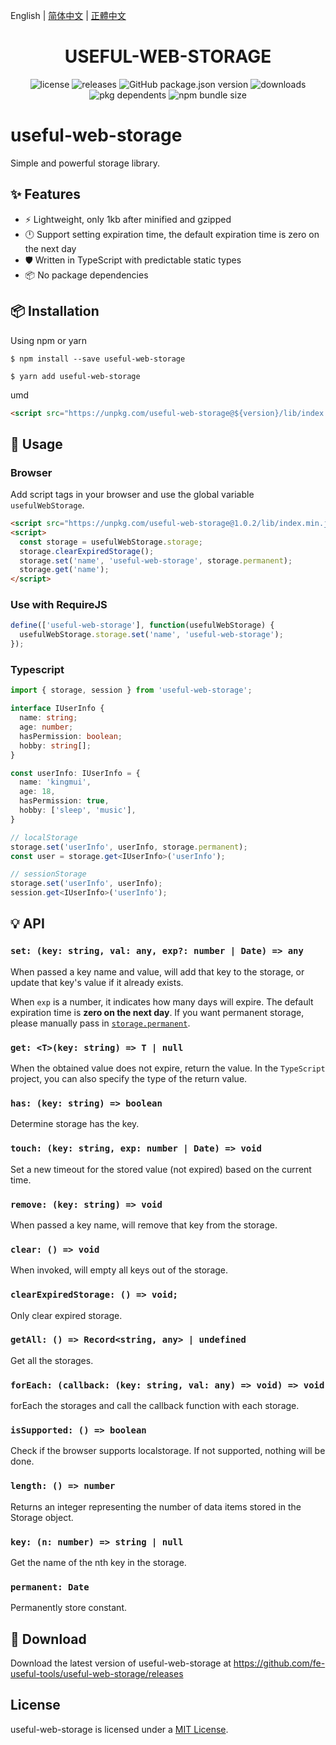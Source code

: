 English | [简体中文](./docs/zh-cn/README.zh-CN.md) | [正體中文](./docs/zh-tw/README.zh-TW.md)

<p align="center">
  <h1 align="center"> USEFUL-WEB-STORAGE </h1>
</p>
<p align="center">
  <img alt="license" src="https://img.shields.io/npm/l/useful-web-storage?style=flat-square">
  <img alt="releases" src="https://badgen.net/github/releases/fe-useful-tools/useful-web-storage?style=flat-square">
  <img alt="GitHub package.json version" src="https://img.shields.io/github/package-json/v/fe-useful-tools/useful-web-storage?style=flat-square&colorB=51C838">
  <img alt="downloads" src="https://img.shields.io/npm/dt/useful-web-storage?style=flat-square">
  <img alt="pkg dependents" src="https://badgen.net/github/dependents-pkg/fe-useful-tools/useful-web-storage?style=flat-square">
  <img alt="npm bundle size" src="https://img.shields.io/bundlephobia/min/useful-web-storage?style=flat-square">
</p>

# useful-web-storage
Simple and powerful storage library.

## :sparkles: Features

- :zap: Lightweight, only 1kb after minified and gzipped
- :clock12: Support setting expiration time, the default expiration time is zero on the next day
- 🛡 Written in TypeScript with predictable static types
- :package: No package dependencies

## :package: Installation

Using npm or yarn

```shell
$ npm install --save useful-web-storage
```

```shell
$ yarn add useful-web-storage
```

umd

```html
<script src="https://unpkg.com/useful-web-storage@${version}/lib/index.min.js"></script>
```

## :pencil: Usage

### Browser

Add script tags in your browser and use the global variable `usefulWebStorage`.

```html
<script src="https://unpkg.com/useful-web-storage@1.0.2/lib/index.min.js"></script>
<script>
  const storage = usefulWebStorage.storage;
  storage.clearExpiredStorage();
  storage.set('name', 'useful-web-storage', storage.permanent);
  storage.get('name');
</script>
```

### Use with RequireJS

```javascript
define(['useful-web-storage'], function(usefulWebStorage) {
  usefulWebStorage.storage.set('name', 'useful-web-storage');
});
```

### Typescript

```typescript
import { storage, session } from 'useful-web-storage';

interface IUserInfo {
  name: string;
  age: number;
  hasPermission: boolean;
  hobby: string[];
}

const userInfo: IUserInfo = {
  name: 'kingmui',
  age: 18,
  hasPermission: true,
  hobby: ['sleep', 'music'],
}

// localStorage
storage.set('userInfo', userInfo, storage.permanent);
const user = storage.get<IUserInfo>('userInfo');

// sessionStorage
storage.set('userInfo', userInfo);
session.get<IUserInfo>('userInfo');
```

## :bulb: API

### `set: (key: string, val: any, exp?: number | Date) => any`

When passed a key name and value, will add that key to the storage, or update that key's value if it already exists.

When `exp` is a number, it indicates how many days will expire. The default expiration time is **zero on the next day**. If you want permanent storage, please manually pass in [`storage.permanent`](#permanent-date).

### `get: <T>(key: string) => T | null`

When the obtained value does not expire, return the value. In the `TypeScript` project, you can also specify the type of the return value.

### `has: (key: string) => boolean`

Determine storage has the key.

### `touch: (key: string, exp: number | Date) => void`

Set a new timeout for the stored value (not expired) based on the current time.

### `remove: (key: string) => void`

When passed a key name, will remove that key from the storage.

### `clear: () => void`

When invoked, will empty all keys out of the storage.

### `clearExpiredStorage: () => void;`

Only clear expired storage.

### `getAll: () => Record<string, any> | undefined`

Get all the storages.

### `forEach: (callback: (key: string, val: any) => void) => void`

forEach the storages and call the callback function with each storage.

### `isSupported: () => boolean`

Check if the browser supports localstorage. If not supported, nothing will be done.

### `length: () => number`

Returns an integer representing the number of data items stored in the Storage object.

### `key: (n: number) => string | null`

Get the name of the nth key in the storage.

### `permanent: Date`

Permanently store constant.

## :rocket: Download

Download the latest version of useful-web-storage at https://github.com/fe-useful-tools/useful-web-storage/releases

## License

useful-web-storage is licensed under a [MIT License](https://github.com/fe-useful-tools/useful-web-storage/blob/master/LICENSE).
